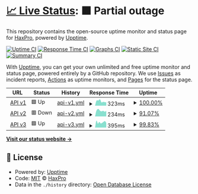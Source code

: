 # [📈 Live Status](https://demo.upptime.js.org): <!--live status--> **🟧 Partial outage**

This repository contains the open-source uptime monitor and status page for [HaxPro](https://demo.upptime.js.org), powered by [Upptime](https://github.com/upptime/upptime).

[![Uptime CI](https://github.com/haxspro/upptime/workflows/Uptime%20CI/badge.svg)](https://github.com/haxspro/upptime/actions?query=workflow%3A%22Uptime+CI%22)
[![Response Time CI](https://github.com/haxspro/upptime/workflows/Response%20Time%20CI/badge.svg)](https://github.com/haxspro/upptime/actions?query=workflow%3A%22Response+Time+CI%22)
[![Graphs CI](https://github.com/haxspro/upptime/workflows/Graphs%20CI/badge.svg)](https://github.com/haxspro/upptime/actions?query=workflow%3A%22Graphs+CI%22)
[![Static Site CI](https://github.com/haxspro/upptime/workflows/Static%20Site%20CI/badge.svg)](https://github.com/haxspro/upptime/actions?query=workflow%3A%22Static+Site+CI%22)
[![Summary CI](https://github.com/haxspro/upptime/workflows/Summary%20CI/badge.svg)](https://github.com/haxspro/upptime/actions?query=workflow%3A%22Summary+CI%22)

With [Upptime](https://upptime.js.org), you can get your own unlimited and free uptime monitor and status page, powered entirely by a GitHub repository. We use [Issues](https://github.com/haxspro/upptime/issues) as incident reports, [Actions](https://github.com/haxspro/upptime/actions) as uptime monitors, and [Pages](https://demo.upptime.js.org) for the status page.

<!--start: status pages-->
<!-- This summary is generated by Upptime (https://github.com/upptime/upptime) -->
<!-- Do not edit this manually, your changes will be overwritten -->
<!-- prettier-ignore -->
| URL | Status | History | Response Time | Uptime |
| --- | ------ | ------- | ------------- | ------ |
| <img alt="" src="https://icons.duckduckgo.com/ip3/api.pake.tk.ico" height="13"> [API v1](https://api.pake.tk/ping) | 🟩 Up | [api-v1.yml](https://github.com/haxspro/uptime/commits/HEAD/history/api-v1.yml) | <details><summary><img alt="Response time graph" src="./graphs/api-v1/response-time-week.png" height="20"> 323ms</summary><br><a href="https://uptime.pakai.eu.org/history/api-v1"><img alt="Response time 405" src="https://img.shields.io/endpoint?url=https%3A%2F%2Fraw.githubusercontent.com%2Fhaxspro%2Fuptime%2FHEAD%2Fapi%2Fapi-v1%2Fresponse-time.json"></a><br><a href="https://uptime.pakai.eu.org/history/api-v1"><img alt="24-hour response time 245" src="https://img.shields.io/endpoint?url=https%3A%2F%2Fraw.githubusercontent.com%2Fhaxspro%2Fuptime%2FHEAD%2Fapi%2Fapi-v1%2Fresponse-time-day.json"></a><br><a href="https://uptime.pakai.eu.org/history/api-v1"><img alt="7-day response time 323" src="https://img.shields.io/endpoint?url=https%3A%2F%2Fraw.githubusercontent.com%2Fhaxspro%2Fuptime%2FHEAD%2Fapi%2Fapi-v1%2Fresponse-time-week.json"></a><br><a href="https://uptime.pakai.eu.org/history/api-v1"><img alt="30-day response time 356" src="https://img.shields.io/endpoint?url=https%3A%2F%2Fraw.githubusercontent.com%2Fhaxspro%2Fuptime%2FHEAD%2Fapi%2Fapi-v1%2Fresponse-time-month.json"></a><br><a href="https://uptime.pakai.eu.org/history/api-v1"><img alt="1-year response time 405" src="https://img.shields.io/endpoint?url=https%3A%2F%2Fraw.githubusercontent.com%2Fhaxspro%2Fuptime%2FHEAD%2Fapi%2Fapi-v1%2Fresponse-time-year.json"></a></details> | <details><summary><a href="https://uptime.pakai.eu.org/history/api-v1">100.00%</a></summary><a href="https://uptime.pakai.eu.org/history/api-v1"><img alt="All-time uptime 100.00%" src="https://img.shields.io/endpoint?url=https%3A%2F%2Fraw.githubusercontent.com%2Fhaxspro%2Fuptime%2FHEAD%2Fapi%2Fapi-v1%2Fuptime.json"></a><br><a href="https://uptime.pakai.eu.org/history/api-v1"><img alt="24-hour uptime 100.00%" src="https://img.shields.io/endpoint?url=https%3A%2F%2Fraw.githubusercontent.com%2Fhaxspro%2Fuptime%2FHEAD%2Fapi%2Fapi-v1%2Fuptime-day.json"></a><br><a href="https://uptime.pakai.eu.org/history/api-v1"><img alt="7-day uptime 100.00%" src="https://img.shields.io/endpoint?url=https%3A%2F%2Fraw.githubusercontent.com%2Fhaxspro%2Fuptime%2FHEAD%2Fapi%2Fapi-v1%2Fuptime-week.json"></a><br><a href="https://uptime.pakai.eu.org/history/api-v1"><img alt="30-day uptime 100.00%" src="https://img.shields.io/endpoint?url=https%3A%2F%2Fraw.githubusercontent.com%2Fhaxspro%2Fuptime%2FHEAD%2Fapi%2Fapi-v1%2Fuptime-month.json"></a><br><a href="https://uptime.pakai.eu.org/history/api-v1"><img alt="1-year uptime 100.00%" src="https://img.shields.io/endpoint?url=https%3A%2F%2Fraw.githubusercontent.com%2Fhaxspro%2Fuptime%2FHEAD%2Fapi%2Fapi-v1%2Fuptime-year.json"></a></details>
| <img alt="" src="https://icons.duckduckgo.com/ip3/v2.pake.tk.ico" height="13"> [API v2](https://v2.pake.tk/ping) | 🟥 Down | [api-v2.yml](https://github.com/haxspro/uptime/commits/HEAD/history/api-v2.yml) | <details><summary><img alt="Response time graph" src="./graphs/api-v2/response-time-week.png" height="20"> 234ms</summary><br><a href="https://uptime.pakai.eu.org/history/api-v2"><img alt="Response time 217" src="https://img.shields.io/endpoint?url=https%3A%2F%2Fraw.githubusercontent.com%2Fhaxspro%2Fuptime%2FHEAD%2Fapi%2Fapi-v2%2Fresponse-time.json"></a><br><a href="https://uptime.pakai.eu.org/history/api-v2"><img alt="24-hour response time 255" src="https://img.shields.io/endpoint?url=https%3A%2F%2Fraw.githubusercontent.com%2Fhaxspro%2Fuptime%2FHEAD%2Fapi%2Fapi-v2%2Fresponse-time-day.json"></a><br><a href="https://uptime.pakai.eu.org/history/api-v2"><img alt="7-day response time 234" src="https://img.shields.io/endpoint?url=https%3A%2F%2Fraw.githubusercontent.com%2Fhaxspro%2Fuptime%2FHEAD%2Fapi%2Fapi-v2%2Fresponse-time-week.json"></a><br><a href="https://uptime.pakai.eu.org/history/api-v2"><img alt="30-day response time 222" src="https://img.shields.io/endpoint?url=https%3A%2F%2Fraw.githubusercontent.com%2Fhaxspro%2Fuptime%2FHEAD%2Fapi%2Fapi-v2%2Fresponse-time-month.json"></a><br><a href="https://uptime.pakai.eu.org/history/api-v2"><img alt="1-year response time 217" src="https://img.shields.io/endpoint?url=https%3A%2F%2Fraw.githubusercontent.com%2Fhaxspro%2Fuptime%2FHEAD%2Fapi%2Fapi-v2%2Fresponse-time-year.json"></a></details> | <details><summary><a href="https://uptime.pakai.eu.org/history/api-v2">91.07%</a></summary><a href="https://uptime.pakai.eu.org/history/api-v2"><img alt="All-time uptime 97.68%" src="https://img.shields.io/endpoint?url=https%3A%2F%2Fraw.githubusercontent.com%2Fhaxspro%2Fuptime%2FHEAD%2Fapi%2Fapi-v2%2Fuptime.json"></a><br><a href="https://uptime.pakai.eu.org/history/api-v2"><img alt="24-hour uptime 37.47%" src="https://img.shields.io/endpoint?url=https%3A%2F%2Fraw.githubusercontent.com%2Fhaxspro%2Fuptime%2FHEAD%2Fapi%2Fapi-v2%2Fuptime-day.json"></a><br><a href="https://uptime.pakai.eu.org/history/api-v2"><img alt="7-day uptime 91.07%" src="https://img.shields.io/endpoint?url=https%3A%2F%2Fraw.githubusercontent.com%2Fhaxspro%2Fuptime%2FHEAD%2Fapi%2Fapi-v2%2Fuptime-week.json"></a><br><a href="https://uptime.pakai.eu.org/history/api-v2"><img alt="30-day uptime 97.72%" src="https://img.shields.io/endpoint?url=https%3A%2F%2Fraw.githubusercontent.com%2Fhaxspro%2Fuptime%2FHEAD%2Fapi%2Fapi-v2%2Fuptime-month.json"></a><br><a href="https://uptime.pakai.eu.org/history/api-v2"><img alt="1-year uptime 97.68%" src="https://img.shields.io/endpoint?url=https%3A%2F%2Fraw.githubusercontent.com%2Fhaxspro%2Fuptime%2FHEAD%2Fapi%2Fapi-v2%2Fuptime-year.json"></a></details>
| <img alt="" src="https://icons.duckduckgo.com/ip3/api.noobzhax.com.ico" height="13"> [API v3](https://api.noobzhax.com/ping) | 🟩 Up | [api-v3.yml](https://github.com/haxspro/uptime/commits/HEAD/history/api-v3.yml) | <details><summary><img alt="Response time graph" src="./graphs/api-v3/response-time-week.png" height="20"> 395ms</summary><br><a href="https://uptime.pakai.eu.org/history/api-v3"><img alt="Response time 412" src="https://img.shields.io/endpoint?url=https%3A%2F%2Fraw.githubusercontent.com%2Fhaxspro%2Fuptime%2FHEAD%2Fapi%2Fapi-v3%2Fresponse-time.json"></a><br><a href="https://uptime.pakai.eu.org/history/api-v3"><img alt="24-hour response time 378" src="https://img.shields.io/endpoint?url=https%3A%2F%2Fraw.githubusercontent.com%2Fhaxspro%2Fuptime%2FHEAD%2Fapi%2Fapi-v3%2Fresponse-time-day.json"></a><br><a href="https://uptime.pakai.eu.org/history/api-v3"><img alt="7-day response time 395" src="https://img.shields.io/endpoint?url=https%3A%2F%2Fraw.githubusercontent.com%2Fhaxspro%2Fuptime%2FHEAD%2Fapi%2Fapi-v3%2Fresponse-time-week.json"></a><br><a href="https://uptime.pakai.eu.org/history/api-v3"><img alt="30-day response time 425" src="https://img.shields.io/endpoint?url=https%3A%2F%2Fraw.githubusercontent.com%2Fhaxspro%2Fuptime%2FHEAD%2Fapi%2Fapi-v3%2Fresponse-time-month.json"></a><br><a href="https://uptime.pakai.eu.org/history/api-v3"><img alt="1-year response time 412" src="https://img.shields.io/endpoint?url=https%3A%2F%2Fraw.githubusercontent.com%2Fhaxspro%2Fuptime%2FHEAD%2Fapi%2Fapi-v3%2Fresponse-time-year.json"></a></details> | <details><summary><a href="https://uptime.pakai.eu.org/history/api-v3">99.83%</a></summary><a href="https://uptime.pakai.eu.org/history/api-v3"><img alt="All-time uptime 99.98%" src="https://img.shields.io/endpoint?url=https%3A%2F%2Fraw.githubusercontent.com%2Fhaxspro%2Fuptime%2FHEAD%2Fapi%2Fapi-v3%2Fuptime.json"></a><br><a href="https://uptime.pakai.eu.org/history/api-v3"><img alt="24-hour uptime 100.00%" src="https://img.shields.io/endpoint?url=https%3A%2F%2Fraw.githubusercontent.com%2Fhaxspro%2Fuptime%2FHEAD%2Fapi%2Fapi-v3%2Fuptime-day.json"></a><br><a href="https://uptime.pakai.eu.org/history/api-v3"><img alt="7-day uptime 99.83%" src="https://img.shields.io/endpoint?url=https%3A%2F%2Fraw.githubusercontent.com%2Fhaxspro%2Fuptime%2FHEAD%2Fapi%2Fapi-v3%2Fuptime-week.json"></a><br><a href="https://uptime.pakai.eu.org/history/api-v3"><img alt="30-day uptime 99.96%" src="https://img.shields.io/endpoint?url=https%3A%2F%2Fraw.githubusercontent.com%2Fhaxspro%2Fuptime%2FHEAD%2Fapi%2Fapi-v3%2Fuptime-month.json"></a><br><a href="https://uptime.pakai.eu.org/history/api-v3"><img alt="1-year uptime 99.98%" src="https://img.shields.io/endpoint?url=https%3A%2F%2Fraw.githubusercontent.com%2Fhaxspro%2Fuptime%2FHEAD%2Fapi%2Fapi-v3%2Fuptime-year.json"></a></details>

<!--end: status pages-->

[**Visit our status website →**](https://demo.upptime.js.org)

## 📄 License

- Powered by: [Upptime](https://github.com/upptime/upptime)
- Code: [MIT](./LICENSE) © [HaxPro](https://demo.upptime.js.org)
- Data in the `./history` directory: [Open Database License](https://opendatacommons.org/licenses/odbl/1-0/)
